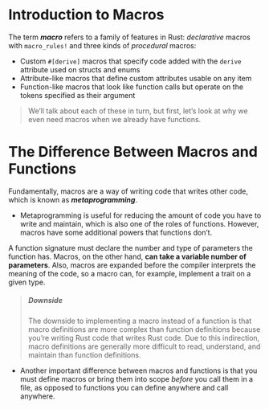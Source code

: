 # Introduction to Macros

The term ***macro*** refers to a family of features in Rust: *declarative* macros with `macro_rules!` and three kinds of *procedural* macros:

- Custom `#[derive]` macros that specify code added with the `derive` attribute used on structs and enums
- Attribute-like macros that define custom attributes usable on any item
- Function-like macros that look like function calls but operate on the tokens specified as their argument

> We’ll talk about each of these in turn, but first, let’s look at why we even need macros when we already have functions.

# The Difference Between Macros and Functions

Fundamentally, macros are a way of writing code that writes other code, which is known as ***metaprogramming***. 

* Metaprogramming is useful for reducing the amount of code you have to write and maintain, which is also one of the roles of functions. However, macros have some additional powers that functions don’t.

A function signature must declare the number and type of parameters the function has. Macros, on the other hand, **can take a variable number of parameters**. Also, macros are expanded before the compiler interprets the meaning of the code, so a macro can, for example, implement a trait on a given type.

> ##### Downside
>
> The downside to implementing a macro instead of a function is that macro definitions are more complex than function definitions because you’re writing Rust code that writes Rust code. Due to this indirection, macro definitions are generally more difficult to read, understand, and maintain than function definitions.

* Another important difference between macros and functions is that you must define macros or bring them into scope *before* you call them in a file, as opposed to functions you can define anywhere and call anywhere.
